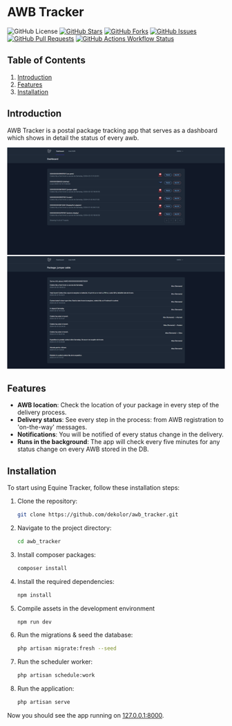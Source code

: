 
# AWB Tracker

![GitHub License](https://img.shields.io/github/license/dekolor/awb_tracker)
[![GitHub Stars](https://img.shields.io/github/stars/dekolor/awb_tracker)](https://github.com/dekolor/awb_tracker/stargazers)
[![GitHub Forks](https://img.shields.io/github/forks/dekolor/awb_tracker)](https://github.com/dekolor/awb_tracker/network/members)
[![GitHub Issues](https://img.shields.io/github/issues/dekolor/awb_tracker)](https://github.com/dekolor/awb_tracker/issues)
[![GitHub Pull Requests](https://img.shields.io/github/issues-pr/dekolor/awb_tracker)](https://github.com/dekolor/awb_tracker/pulls)
[![GitHub Actions Workflow Status](https://img.shields.io/github/actions/workflow/status/dekolor/awb_tracker/laravel.yml)](https://github.com/dekolor/awb_tracker/pulls)

## Table of Contents

1. [Introduction](#introduction)
2. [Features](#features)
3. [Installation](#installation)

## Introduction

AWB Tracker is a postal package tracking app that serves as a dashboard which shows in detail the status of every awb.

![Dashboard](/images/demo1.png)
![AWB Details](/images/demo2.png)

## Features

- **AWB location**: Check the location of your package in every step of the delivery process.
- **Delivery status**: See every step in the process: from AWB registration to 'on-the-way' messages.
- **Notifications**: You will be notified of every status change in the delivery.
- **Runs in the background**: The app will check every five minutes for any status change on every AWB stored in the DB.

## Installation

To start using Equine Tracker, follow these installation steps:

1. Clone the repository:

   ```bash
   git clone https://github.com/dekolor/awb_tracker.git
   ```

2. Navigate to the project directory:

   ```bash
   cd awb_tracker
   ```
3. Install composer packages:

   ```bash
   composer install
   ```

4. Install the required dependencies:

   ```bash
   npm install
   ```

5. Compile assets in the development environment

   ```bash
   npm run dev
   ```

6. Run the migrations & seed the database:

   ```bash
   php artisan migrate:fresh --seed
   ```

7. Run the scheduler worker:

   ```bash
   php artisan schedule:work
   ```

8. Run the application:

   ```bash
   php artisan serve
   ```

Now you should see the app running on [127.0.0.1:8000](http://127.0.0.1:8000).

